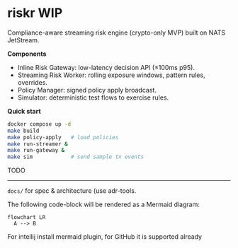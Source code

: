 # riskr WIP

Compliance-aware streaming risk engine (crypto-only MVP) built on NATS JetStream.

**Components**
- Inline Risk Gateway: low-latency decision API (≤100ms p95).
- Streaming Risk Worker: rolling exposure windows, pattern rules, overrides.
- Policy Manager: signed policy apply broadcast.
- Simulator: deterministic test flows to exercise rules.

**Quick start**
```bash
docker compose up -d
make build
make policy-apply   # load policies
make run-streamer &
make run-gateway &
make sim            # send sample tx events
```

TODO

----

`docs/` for spec & architecture (use adr-tools.

The following code-block will be rendered as a Mermaid diagram:

```mermaid
flowchart LR
  A --> B
```

For intellij install mermaid plugin, for GitHub it is supported already